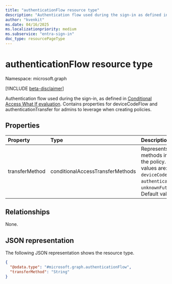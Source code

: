 ```yaml
---
title: "authenticationFlow resource type"
description: "Authentication flow used during the sign-in as defined in the Conditional Access What If evaluation."
author: "kvenkit"
ms.date: 04/16/2025
ms.localizationpriority: medium
ms.subservice: "entra-sign-in"
doc_type: resourcePageType
---
```


# authenticationFlow resource type

Namespace: microsoft.graph

[!INCLUDE [beta-disclaimer](../../includes/beta-disclaimer.md)]

Authentication flow used during the sign-in, as defined in [Conditional Access What If evaluation](../api/conditionalaccessroot-evaluate.md). Contains properties for deviceCodeFlow and authenticationTransfer for admins to leverage when creating policies.


## Properties
|Property|Type|Description|
|:---|:---|:---|
|transferMethod|conditionalAccessTransferMethods|Represents the transfer methods in scope for the policy. The possible values are: `none`, `deviceCodeFlow`, `authenticationTransfer`, `unknownFutureValue`. Default value is `none`.|

## Relationships
None.

## JSON representation
The following JSON representation shows the resource type.
<!-- {
  "blockType": "resource",
  "@odata.type": "microsoft.graph.authenticationFlow"
}
-->
``` json
{
  "@odata.type": "#microsoft.graph.authenticationFlow",
  "transferMethod": "String"
}
```

